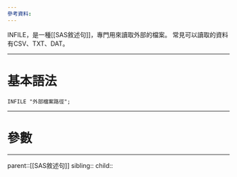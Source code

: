 ```yaml
---
參考資料:
---
```

INFILE，是一種[[SAS敘述句]]，專門用來讀取外部的檔案。
常見可以讀取的資料有CSV、TXT、DAT。
- - -
# 基本語法
```SAS
INFILE "外部檔案路徑";
```
- - -
# 參數

- - -
parent::[[SAS敘述句]]
sibling::
child::